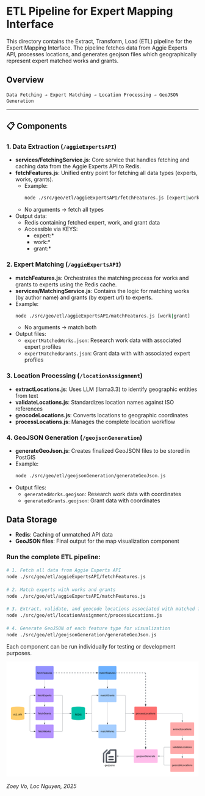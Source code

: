 # ETL Pipeline for Expert Mapping Interface

This directory contains the Extract, Transform, Load (ETL) pipeline for the Expert Mapping Interface. The pipeline fetches data from Aggie Experts API, processes locations, and generates geojson files which geographically represent expert matched works and grants.

## Overview

```
Data Fetching → Expert Matching → Location Processing → GeoJSON Generation 
```

---

## 📋 Components

### 1. Data Extraction (`/aggieExpertsAPI`)

- **services/FetchingService.js**: Core service that handles fetching and caching data from the Aggie Experts API to Redis.
- **fetchFeatures.js**: Unified entry point for fetching all data types (experts, works, grants).
  - Example:
    ```bash
    node ./src/geo/etl/aggieExpertsAPI/fetchFeatures.js [expert|work|grant]
    ```
  - No arguments → fetch all types
- Output data:
  - Redis containing fetched expert, work, and grant data
  - Accessible via KEYS:
    - expert:*
    - work:*
    - grant:*

### 2. Expert Matching (`/aggieExpertsAPI`)

- **matchFeatures.js**: Orchestrates the matching process for works and grants to experts using the Redis cache.
- **services/MatchingService.js**: Contains the logic for matching works (by author name) and grants (by expert url) to experts.
- Example:
    ```bash
    node ./src/geo/etl/aggieExpertsAPI/matchFeatures.js [work|grant]
    ```
  - No arguments → match both
- Output files:
  - `expertMatchedWorks.json`:  Research work data with associated expert profiles
  - `expertMatchedGrants.json`: Grant data with with associated expert profiles


### 3. Location Processing (`/locationAssignment`)

- **extractLocations.js**: Uses LLM (llama3.3) to identify geographic entities from text
- **validateLocations.js**: Standardizes location names against ISO references
- **geocodeLocations.js**: Converts locations to geographic coordinates
- **processLocations.js**: Manages the complete location workflow

### 4. GeoJSON Generation (`/geojsonGeneration`)

- **generateGeoJson.js**: Creates finalized GeoJSON files to be stored in PostGIS
- Example:
    ```bash
    node ./src/geo/etl/geojsonGeneration/generateGeoJson.js
    ```
- Output files:
  - `generatedWorks.geojson`:  Research work data with coordinates
  - `generatedGrants.geojson`: Grant data with coordinates

## Data Storage

- **Redis**: Caching of unmatched API data
- **GeoJSON files**: Final output for the map visualization component

### Run the complete ETL pipeline:

```bash
# 1. Fetch all data from Aggie Experts API
node ./src/geo/etl/aggieExpertsAPI/fetchFeatures.js

# 2. Match experts with works and grants
node ./src/geo/etl/aggieExpertsAPI/matchFeatures.js

# 3. Extract, validate, and geocode locations associated with matched features
node ./src/geo/etl/locationAssignment/processLocations.js

# 4. Generate GeoJSON of each feature type for visualization
node ./src/geo/etl/geojsonGeneration/generateGeoJson.js
```

Each component can be run individually for testing or development purposes.

![ETL Pipeline Diagram](../../assets/etl.png)

*Zoey Vo, Loc Nguyen, 2025*

